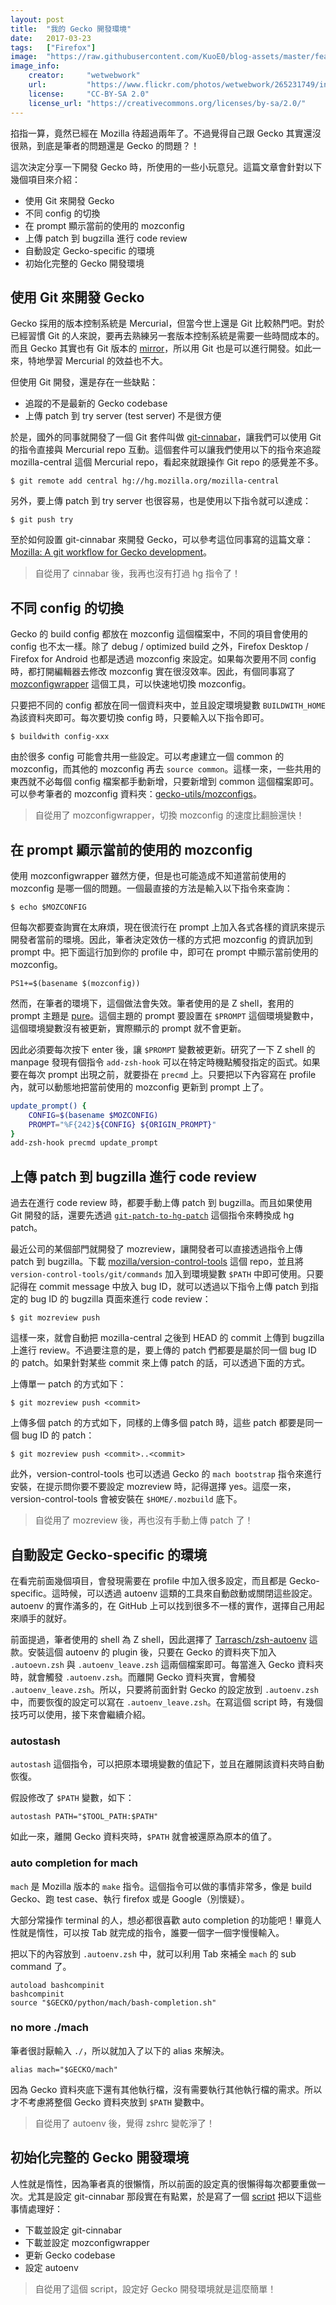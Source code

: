 ```yaml
---
layout: post
title:  "我的 Gecko 開發環境"
date:   2017-03-23
tags:   ["Firefox"]
image:  "https://raw.githubusercontent.com/KuoE0/blog-assets/master/feature-photos/2017-03-23-my-gecko-development-environment.jpg"
image_info:
    creator:     "wetwebwork"
    url:         "https://www.flickr.com/photos/wetwebwork/265231749/in/album-72157594313059704/"
    license:     "CC-BY-SA 2.0"
    license_url: "https://creativecommons.org/licenses/by-sa/2.0/"
---
```


掐指一算，竟然已經在 Mozilla 待超過兩年了。不過覺得自己跟 Gecko 其實還沒很熟，到底是筆者的問題還是 Gecko 的問題？！

這次決定分享一下開發 Gecko 時，所使用的一些小玩意兒。這篇文章會針對以下幾個項目來介紹：

- 使用 Git 來開發 Gecko
- 不同 config 的切換
- 在 prompt 顯示當前的使用的 mozconfig
- 上傳 patch 到 bugzilla 進行 code review
- 自動設定 Gecko-specific 的環境
- 初始化完整的 Gecko 開發環境


## 使用 Git 來開發 Gecko

Gecko 採用的版本控制系統是 Mercurial，但當今世上還是 Git 比較熱門吧。對於已經習慣 Git 的人來說，要再去熟練另一套版本控制系統是需要一些時間成本的。而且 Gecko 其實也有 Git 版本的 [mirror](https://github.com/mozilla/gecko-dev)，所以用 Git 也是可以進行開發。如此一來，特地學習 Mercurial 的效益也不大。

但使用 Git 開發，還是存在一些缺點：

- 追蹤的不是最新的 Gecko codebase
- 上傳 patch 到 try server (test server) 不是很方便

於是，國外的同事就開發了一個 Git 套件叫做 [git-cinnabar](https://github.com/glandium/git-cinnabar)，讓我們可以使用 Git 的指令直接與 Mercurial repo 互動。這個套件可以讓我們使用以下的指令來追蹤 mozilla-central 這個 Mercurial repo，看起來就跟操作 Git repo 的感覺差不多。

```
$ git remote add central hg://hg.mozilla.org/mozilla-central
```

另外，要上傳 patch 到 try server 也很容易，也是使用以下指令就可以達成：

```
$ git push try
```

至於如何設置 git-cinnabar 來開發 Gecko，可以參考這位同事寫的這篇文章：[Mozilla: A git workflow for Gecko development](https://github.com/glandium/git-cinnabar/wiki/Mozilla:-A-git-workflow-for-Gecko-development)。

> 自從用了 cinnabar 後，我再也沒有打過 hg 指令了！

## 不同 config 的切換

Gecko 的 build config 都放在 mozconfig 這個檔案中，不同的項目會使用的 config 也不太一樣。除了 debug / optimized build 之外，Firefox Desktop / Firefox for Android 也都是透過 mozconfig 來設定。如果每次要用不同 config 時，都打開編輯器去修改 mozconfig 實在很沒效率。因此，有個同事寫了 [mozconfigwrapper](https://github.com/ahal/mozconfigwrapper) 這個工具，可以快速地切換 mozconfig。

只要把不同的 config 都放在同一個資料夾中，並且設定環境變數 `BUILDWITH_HOME` 為該資料夾即可。每次要切換 config 時，只要輸入以下指令即可。

```
$ buildwith config-xxx
```

由於很多 config 可能會共用一些設定。可以考慮建立一個 common 的 mozconfig，而其他的 mozconfig 再去 `source common`。這樣一來，一些共用的東西就不必每個 config 檔案都手動新增，只要新增到 common 這個檔案即可。可以參考筆者的 mozconfig 資料夾：[gecko-utils/mozconfigs](https://github.com/KuoE0/gecko-utils/tree/master/mozconfigs)。

> 自從用了 mozconfigwrapper，切換 mozconfig 的速度比翻臉還快！

## 在 prompt 顯示當前的使用的 mozconfig

使用 mozconfigwrapper 雖然方便，但是也可能造成不知道當前使用的 mozconfig 是哪一個的問題。一個最直接的方法是輸入以下指令來查詢：

```
$ echo $MOZCONFIG
```

但每次都要查詢實在太麻煩，現在很流行在 prompt 上加入各式各樣的資訊來提示開發者當前的環境。因此，筆者決定效仿一樣的方式把 mozconfig 的資訊加到 prompt 中。把下面這行加到你的 profile 中，即可在 prompt 中顯示當前使用的 mozconfig。

```
PS1+=$(basename $(mozconfig))
```

然而，在筆者的環境下，這個做法會失效。筆者使用的是 Z shell，套用的 prompt 主題是 [pure](https://github.com/sindresorhus/pure)。這個主題的 prompt 要設置在 `$PROMPT` 這個環境變數中，這個環境變數沒有被更新，實際顯示的 prompt 就不會更新。

因此必須要每次按下 enter 後，讓 `$PROMPT` 變數被更新。研究了一下 Z shell 的 manpage 發現有個指令 `add-zsh-hook` 可以在特定時機點觸發指定的函式。如果要在每次 prompt 出現之前，就要掛在 `precmd` 上。只要把以下內容寫在 profile 內，就可以動態地把當前使用的 mozconfig 更新到 prompt 上了。

```sh
update_prompt() {
    CONFIG=$(basename $MOZCONFIG)
    PROMPT="%F{242}${CONFIG} ${ORIGIN_PROMPT}"
}
add-zsh-hook precmd update_prompt
```

## 上傳 patch 到 bugzilla 進行 code review

過去在進行 code review 時，都要手動上傳 patch 到 bugzilla。而且如果使用 Git 開發的話，還要先透過 [`git-patch-to-hg-patch`](https://github.com/mozilla/moz-git-tools/blob/master/git-patch-to-hg-patch) 這個指令來轉換成 hg patch。

最近公司的某個部門就開發了 mozreview，讓開發者可以直接透過指令上傳 patch 到 bugzilla。下載 [mozilla/version-control-tools](https://github.com/mozilla/version-control-tools) 這個 repo，並且將 `version-control-tools/git/commands` 加入到環境變數 `$PATH` 中即可使用。只要記得在 commit message 中放入 bug ID，就可以透過以下指令上傳 patch 到指定的 bug ID 的 bugzilla 頁面來進行 code review：

```
$ git mozreview push
```

這樣一來，就會自動把 mozilla-central 之後到 HEAD 的 commit 上傳到 bugzilla 上進行 review。不過要注意的是，要上傳的 patch 們都要是屬於同一個 bug ID 的 patch。如果針對某些 commit 來上傳 patch 的話，可以透過下面的方式。 

上傳單一 patch 的方式如下：

```
$ git mozreview push <commit>
```

上傳多個 patch 的方式如下，同樣的上傳多個 patch 時，這些 patch 都要是同一個 bug ID 的 patch：

```
$ git mozreview push <commit>..<commit>
```

此外，version-control-tools 也可以透過 Gecko 的 `mach bootstrap` 指令來進行安裝，在提示問你要不要設定 mozreview 時，記得選擇 yes。這麼一來，version-control-tools 會被安裝在 `$HOME/.mozbuild` 底下。

> 自從用了 mozreview 後，再也沒有手動上傳 patch 了！

## 自動設定 Gecko-specific 的環境

在看完前面幾個項目，會發現需要在 profile 中加入很多設定，而且都是 Gecko-specific。這時候，可以透過 autoenv 這類的工具來自動啟動或關閉這些設定。autoenv 的實作滿多的，在 GitHub 上可以找到很多不一樣的實作，選擇自己用起來順手的就好。

前面提過，筆者使用的 shell 為 Z shell，因此選擇了 [Tarrasch/zsh-autoenv](https://github.com/Tarrasch/zsh-autoenv) 這款。安裝這個 autoenv 的 plugin 後，只要在 Gecko 的資料夾下加入 `.autoevn.zsh` 與 `.autoenv_leave.zsh` 這兩個檔案即可。每當進入 Gecko 資料夾時，就會觸發 `.autoenv.zsh`。而離開 Gecko 資料夾實，會觸發 `.autoenv_leave.zsh`。所以，只要將前面針對 Gecko 的設定放到 `.autoenv.zsh` 中，而要恢復的設定可以寫在 `.autoenv_leave.zsh`。在寫這個 script 時，有幾個技巧可以使用，接下來會繼續介紹。

### autostash

`autostash` 這個指令，可以把原本環境變數的值記下，並且在離開該資料夾時自動恢復。

假設修改了 `$PATH` 變數，如下：

```
autostash PATH="$TOOL_PATH:$PATH"
```

如此一來，離開 Gecko 資料夾時，`$PATH` 就會被還原為原本的值了。


### auto completion for mach

`mach` 是 Mozilla 版本的 `make` 指令。這個指令可以做的事情非常多，像是 build Gecko、跑 test case、執行 firefox 或是 Google（別懷疑）。

大部分常操作 terminal 的人，想必都很喜歡 auto completion 的功能吧！畢竟人性就是惰性，可以按 <key>Tab</key> 就完成的指令，誰要一個字一個字慢慢輸入。

把以下的內容放到 `.autoenv.zsh` 中，就可以利用 <key>Tab</key> 來補全 `mach` 的 sub command 了。

```
autoload bashcompinit
bashcompinit
source "$GECKO/python/mach/bash-completion.sh"
```

### no more ./mach

筆者很討厭輸入 `./`，所以就加入了以下的 alias 來解決。

```
alias mach="$GECKO/mach"
```

因為 Gecko 資料夾底下還有其他執行檔，沒有需要執行其他執行檔的需求。所以才不考慮將整個 Gecko 資料夾放到 `$PATH` 變數中。

> 自從用了 autoenv 後，覺得 zshrc 變乾淨了！

## 初始化完整的 Gecko 開發環境

人性就是惰性，因為筆者真的很懶惰，所以前面的設定真的很懶得每次都要重做一次。尤其是設定 git-cinnabar 那段實在有點累，於是寫了一個 [script](https://github.com/KuoE0/gecko-utils/blob/master/setup-gecko.sh) 把以下這些事情處理好：

- 下載並設定 git-cinnabar
- 下載並設定 mozconfigwrapper
- 更新 Gecko codebase
- 設定 autoenv

> 自從用了這個 script，設定好 Gecko 開發環境就是這麼簡單！
